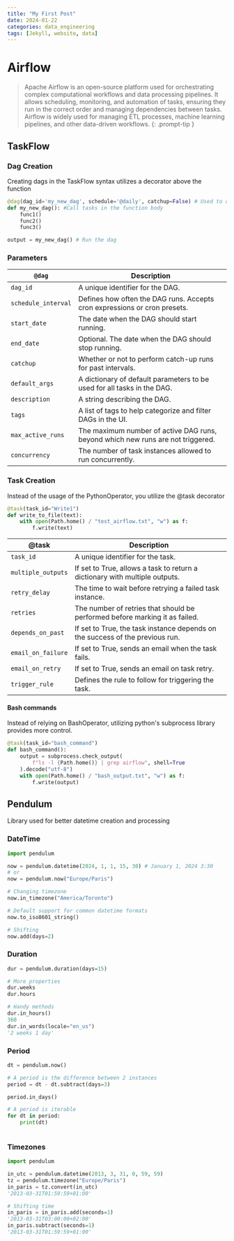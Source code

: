 ```yaml
---
title: "My First Post"
date: 2024-01-22
categories: data_engineering
tags: [Jekyll, website, data]
---
```


# Airflow

> Apache Airflow is an open-source platform used for orchestrating complex computational workflows and data processing pipelines. It allows scheduling, monitoring, and automation of tasks, ensuring they run in the correct order and managing dependencies between tasks. Airflow is widely used for managing ETL processes, machine learning pipelines, and other data-driven workflows.
{: .prompt-tip }

## TaskFlow
### Dag Creation
Creating dags in the TaskFlow syntax utilizes a decorator above the function
```python
@dag(dag_id='my_new_dag', schedule='@daily', catchup=False) # Used to define Dag parameters
def my_new_dag(): #Call tasks in the function body
	func1()
	func2()
	func3()

output = my_new_dag() # Run the dag
```

### Parameters

| `@dag`              | Description                                                                     |
|---------------------|---------------------------------------------------------------------------------|
| `dag_id`            | A unique identifier for the DAG.                                                |
| `schedule_interval` | Defines how often the DAG runs. Accepts cron expressions or cron presets.       |
| `start_date`        | The date when the DAG should start running.                                     |
| `end_date`          | Optional. The date when the DAG should stop running.                            |
| `catchup`           | Whether or not to perform catch-up runs for past intervals.                     |
| `default_args`      | A dictionary of default parameters to be used for all tasks in the DAG.         |
| `description`       | A string describing the DAG.                                                    |
| `tags`              | A list of tags to help categorize and filter DAGs in the UI.                    |
| `max_active_runs`   | The maximum number of active DAG runs, beyond which new runs are not triggered. |
| `concurrency`       | The number of task instances allowed to run concurrently.                       |


### Task Creation
Instead of the usage of the PythonOperator, you utilize the @task decorator
```python
@task(task_id="Write1")
def write_to_file(text):
    with open(Path.home() / "test_airflow.txt", "w") as f:
        f.write(text)
```

| @task              | Description                                                                   |
|--------------------|-------------------------------------------------------------------------------|
| `task_id`          | A unique identifier for the task.                                             |
| `multiple_outputs` | If set to True, allows a task to return a dictionary with multiple outputs.   |
| `retry_delay`      | The time to wait before retrying a failed task instance.                      |
| `retries`          | The number of retries that should be performed before marking it as failed.   |
| `depends_on_past`  | If set to True, the task instance depends on the success of the previous run. |
| `email_on_failure` | If set to True, sends an email when the task fails.                           |
| `email_on_retry`   | If set to True, sends an email on task retry.                                 |
| `trigger_rule`     | Defines the rule to follow for triggering the task.                           |
#### Bash commands
Instead of relying on BashOperator, utilizing python's subprocess library provides more control.
```python
@task(task_id="bash_command")
def bash_command():
    output = subprocess.check_output(
        f"ls -l {Path.home()} | grep airflow", shell=True
    ).decode("utf-8")
    with open(Path.home() / "bash_output.txt", "w") as f:
        f.write(output)
```

## Pendulum
Library used for better datetime creation and processing
### DateTime
```python
import pendulum

now = pendulum.datetime(2024, 1, 1, 15, 30) # January 1, 2024 3:30
# or
now = pendulum.now("Europe/Paris")

# Changing timezone
now.in_timezone("America/Toronto")

# Default support for common datetime formats
now.to_iso8601_string()

# Shifting
now.add(days=2)
```
### Duration
```python
dur = pendulum.duration(days=15)

# More properties
dur.weeks
dur.hours

# Handy methods
dur.in_hours()
360
dur.in_words(locale="en_us")
'2 weeks 1 day'
```
### Period
```python
dt = pendulum.now()

# A period is the difference between 2 instances
period = dt - dt.subtract(days=3)

period.in_days()

# A period is iterable
for dt in period:
    print(dt)
  
```
### Timezones
```python
import pendulum

in_utc = pendulum.datetime(2013, 3, 31, 0, 59, 59)
tz = pendulum.timezone("Europe/Paris")
in_paris = tz.convert(in_utc)
'2013-03-31T01:59:59+01:00'

# Shifting time
in_paris = in_paris.add(seconds=1)
'2013-03-31T03:00:00+02:00'
in_paris.subtract(seconds=1)
'2013-03-31T01:59:59+01:00'
```
